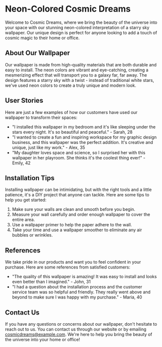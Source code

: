 <!--
Write me content for website with wallpaper which alt text is:

"A neon-colored interpretation of a starry sky"

The name/title of the page should not be 1:1 copy of the alt text but rather a real content of the website which is using this wallpaper.

- Use markdown format
- Start with the heading
- The content should look like a real website
- Include real sections like references, contact, user stories, etc. use things relevant to the page purpose.
- Feel free to use structure like headings, bullets, numbering, blockquotes, paragraphs, horizontal lines, etc.
- You can use formatting like bold or _italic_
- You can include UTF-8 emojis
- Links should be only #hash anchors (and you can refer to the document itself)
- Do not include images
-->

<!--font:Montserrat-->

# Neon-Colored Cosmic Dreams

Welcome to Cosmic Dreams, where we bring the beauty of the universe into your space with our stunning neon-colored interpretation of a starry sky wallpaper. Our unique design is perfect for anyone looking to add a touch of cosmic magic to their home or office.

## About Our Wallpaper

Our wallpaper is made from high-quality materials that are both durable and easy to install. The neon colors are vibrant and eye-catching, creating a mesmerizing effect that will transport you to a galaxy far, far away. The design features a starry sky with a twist - instead of traditional white stars, we've used neon colors to create a truly unique and modern look.

## User Stories

Here are just a few examples of how our customers have used our wallpaper to transform their spaces:

-   "I installed this wallpaper in my bedroom and it's like sleeping under the stars every night. It's so beautiful and peaceful." - Sarah, 28
-   "I wanted to create a fun and inspiring workspace for my graphic design business, and this wallpaper was the perfect addition. It's creative and unique, just like my work." - Alex, 35
-   "My daughter loves space and science, so I surprised her with this wallpaper in her playroom. She thinks it's the coolest thing ever!" - Emily, 42

## Installation Tips

Installing wallpaper can be intimidating, but with the right tools and a little patience, it's a DIY project that anyone can tackle. Here are some tips to help you get started:

1. Make sure your walls are clean and smooth before you begin.
2. Measure your wall carefully and order enough wallpaper to cover the entire area.
3. Use a wallpaper primer to help the paper adhere to the wall.
4. Take your time and use a wallpaper smoother to eliminate any air bubbles or wrinkles.

## References

We take pride in our products and want you to feel confident in your purchase. Here are some references from satisfied customers:

-   "The quality of this wallpaper is amazing! It was easy to install and looks even better than I imagined." - John, 31
-   "I had a question about the installation process and the customer service team was so helpful and friendly. They really went above and beyond to make sure I was happy with my purchase." - Maria, 40

## Contact Us

If you have any questions or concerns about our wallpaper, don't hesitate to reach out to us. You can contact us through our website or by emailing [cosmicdreams@example.com](mailto:cosmicdreams@example.com). We're here to help you bring the beauty of the universe into your home or office!
